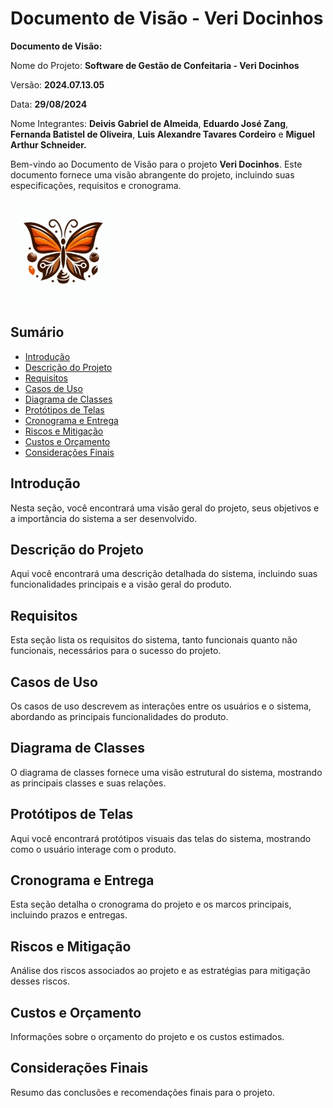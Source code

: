 # Documento de Visão - Veri Docinhos

**Documento de Visão:**

Nome do Projeto: **Software de Gestão de Confeitaria - Veri Docinhos**

Versão: **2024.07.13.05**

Data: **29/08/2024**

Nome Integrantes: **Deivis Gabriel de Almeida**, **Eduardo José Zang**, **Fernanda Batistel de Oliveira**, **Luis Alexandre Tavares Cordeiro** e **Miguel Arthur Schneider.**

Bem-vindo ao Documento de Visão para o projeto **Veri Docinhos**. Este documento fornece uma visão abrangente do projeto, incluindo suas especificações, requisitos e cronograma.

![Logo da Confeitaria](./imagens/logo.jpeg)

## Sumário

- [Introdução](./introducao.md)
- [Descrição do Projeto](./descricao.md)
- [Requisitos](./requisitos.md)
- [Casos de Uso](./casos-de-uso.md)
- [Diagrama de Classes](./diagrama-de-classes.md)
- [Protótipos de Telas](./prototipos.md)
- [Cronograma e Entrega](./cronograma.md)
- [Riscos e Mitigação](./riscos.md)
- [Custos e Orçamento](./custos.md)
- [Considerações Finais](./consideracoes-finais.md)

## Introdução

Nesta seção, você encontrará uma visão geral do projeto, seus objetivos e a importância do sistema a ser desenvolvido.

## Descrição do Projeto

Aqui você encontrará uma descrição detalhada do sistema, incluindo suas funcionalidades principais e a visão geral do produto.

## Requisitos

Esta seção lista os requisitos do sistema, tanto funcionais quanto não funcionais, necessários para o sucesso do projeto.

## Casos de Uso

Os casos de uso descrevem as interações entre os usuários e o sistema, abordando as principais funcionalidades do produto.

## Diagrama de Classes

O diagrama de classes fornece uma visão estrutural do sistema, mostrando as principais classes e suas relações.

## Protótipos de Telas

Aqui você encontrará protótipos visuais das telas do sistema, mostrando como o usuário interage com o produto.

## Cronograma e Entrega

Esta seção detalha o cronograma do projeto e os marcos principais, incluindo prazos e entregas.

## Riscos e Mitigação

Análise dos riscos associados ao projeto e as estratégias para mitigação desses riscos.

## Custos e Orçamento

Informações sobre o orçamento do projeto e os custos estimados.

## Considerações Finais

Resumo das conclusões e recomendações finais para o projeto.